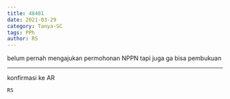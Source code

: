 ```yaml
---
title: 48401
date: 2021-03-29
category: Tanya-SC
tags: PPh
author: RS
---
```


belum pernah mengajukan permohonan NPPN tapi juga ga bisa pembukuan

---

konfirmasi ke AR

`RS`

